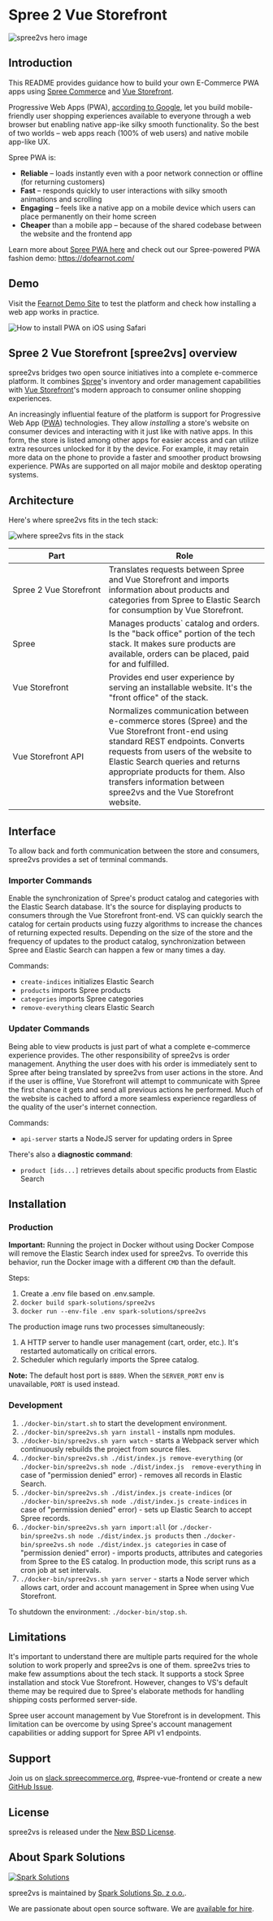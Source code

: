 # Spree 2 Vue Storefront

![spree2vs hero image](./readme-assets/spree2vs-header.png)

## Introduction

This README provides guidance how to build your own E-Commerce PWA apps using [Spree Commerce](https://github.com/spree/spree) and [Vue Storefront](https://github.com/DivanteLtd/vue-storefront).

Progressive Web Apps (PWA), [according to Google](https://web.dev/what-are-pwas/), let you build mobile-friendly user shopping experiences available to everyone through a web browser but enabling native app-ike silky smooth functionality. So the best of two worlds – web apps reach (100% of web users) and native mobile app-like UX.

Spree PWA is:
* **Reliable** – loads instantly even with a poor network connection or offline (for returning customers)
* **Fast** – responds quickly to user interactions with silky smooth animations and scrolling
* **Engaging** – feels like a native app on a mobile device which users can place permanently on their home screen
* **Cheaper** than a mobile app – because of the shared codebase between the website and the frontend app

Learn more about [Spree PWA here](https://spreecommerce.org/use-cases/spree-pwa-progressive-web-application/) and check out our Spree-powered PWA fashion demo: https://dofearnot.com/

## Demo

Visit the [Fearnot Demo Site][1] to test the platform and check how installing a web app works in practice.

![How to install PWA on iOS using Safari](https://github.com/spark-solutions/spree2vuestorefront/blob/master/readme-assets/pwa-installation-on-ios.png)

## Spree 2 Vue Storefront [spree2vs] overview

spree2vs bridges two open source initiatives into a complete e-commerce platform. It combines [Spree][3]'s inventory and order management capabilities with [Vue Storefront][4]'s modern approach to consumer online shopping experiences.

An increasingly influential feature of the platform is support for Progressive Web App ([PWA][2]) technologies. They allow *installing* a store's website on consumer devices and interacting with it just like with native apps. In this form, the store is listed among other apps for easier access and can utilize extra resources unlocked for it by the device. For example, it may retain more data on the phone to provide a faster and smoother product browsing experience. PWAs are supported on all major mobile and desktop operating systems.

## Architecture

Here's where spree2vs fits in the tech stack:

![where spree2vs fits in the stack](./readme-assets/tech-stack.png)

Part | Role 
---------|----------
Spree&nbsp;2&nbsp;Vue&nbsp;Storefront | Translates requests between Spree and Vue Storefront and imports information about products and categories from Spree to Elastic Search for consumption by Vue Storefront.
Spree | Manages products` catalog and orders. Is the "back office" portion of the tech stack. It makes sure products are available, orders can be placed, paid for and fulfilled.
Vue&nbsp;Storefront | Provides end user experience by serving an installable website. It's the "front office" of the stack.
Vue&nbsp;Storefront&nbsp;API | Normalizes communication between e-commerce stores (Spree) and the Vue Storefront front-end using standard REST endpoints. Converts requests from users of the website to Elastic Search queries and returns appropriate products for them. Also transfers information between spree2vs and the Vue Storefront website.

## Interface

To allow back and forth communication between the store and consumers, spree2vs provides a set of terminal commands.

### Importer Commands

Enable the synchronization of Spree's product catalog and categories with the Elastic Search database. It's the source for displaying products to consumers through the Vue Storefront front-end. VS can quickly search the catalog for certain products using fuzzy algorithms to increase the chances of returning expected results. Depending on the size of the store and the frequency of updates to the product catalog, synchronization between Spree and Elastic Search can happen a few or many times a day.

Commands:
- `create-indices` initializes Elastic Search
- `products` imports Spree products
- `categories` imports Spree categories
- `remove-everything` clears Elastic Search

### Updater Commands

Being able to view products is just part of what a complete e-commerce experience provides. The other responsibility of spree2vs is order management. Anything the user does with his order is immediately sent to Spree after being translated by spree2vs from user actions in the store. And if the user is offline, Vue Storefront will attempt to communicate with Spree the first chance it gets and send all previous actions he performed. Much of the website is cached to afford a more seamless experience regardless of the quality of the user's internet connection.

Commands:
- `api-server` starts a NodeJS server for updating orders in Spree


There's also a **diagnostic command**:
- `product [ids...]` retrieves details about specific products from Elastic Search

## Installation

### Production

**Important:** Running the project in Docker without using Docker Compose will remove the Elastic Search index used for spree2vs. To override this behavior, run the Docker image with a different `CMD` than the default.

Steps:

1. Create a .env file based on .env.sample.
1. `docker build spark-solutions/spree2vs`
1. `docker run --env-file .env spark-solutions/spree2vs`

The production image runs two processes simultaneously:
1. A HTTP server to handle user management (cart, order, etc.). It's restarted automatically on critical errors.
2. Scheduler which regularly imports the Spree catalog.

**Note:** The default host port is `8889`. When the `SERVER_PORT` env is unavailable, `PORT` is used instead.

### Development

1. `./docker-bin/start.sh` to start the development environment.
1. `./docker-bin/spree2vs.sh yarn install` - installs npm modules.
1. `./docker-bin/spree2vs.sh yarn watch` - starts a Webpack server which continuously rebuilds the project from source files.
1. `./docker-bin/spree2vs.sh ./dist/index.js remove-everything` (or `./docker-bin/spree2vs.sh node ./dist/index.js  remove-everything` in case of "permission denied" error) - removes all records in Elastic Search.
1. `./docker-bin/spree2vs.sh ./dist/index.js create-indices` (or `./docker-bin/spree2vs.sh node ./dist/index.js create-indices` in case of "permission denied" error) - sets up Elastic Search to accept Spree records.
1. `./docker-bin/spree2vs.sh yarn import:all` (or `./docker-bin/spree2vs.sh node ./dist/index.js products` then `./docker-bin/spree2vs.sh node ./dist/index.js categories` in case of "permission denied" error) - imports products, attributes and categories from Spree to the ES catalog. In production mode, this script runs as a cron job at set intervals.
1. `./docker-bin/spree2vs.sh yarn server` - starts a Node server which allows cart, order and account management in Spree when using Vue Storefront.

To shutdown the environment: `./docker-bin/stop.sh`.

## Limitations

It's important to understand there are multiple parts required for the whole solution to work properly and spree2vs is one of them. spree2vs tries to make few assumptions about the tech stack. It supports a stock Spree installation and stock Vue Storefront. However, changes to VS's default theme may be required due to Spree's elaborate methods for handling shipping costs performed server-side.

Spree user account management by Vue Storefront is in development. This limitation can be overcome by using Spree's account management capabilities or adding support for Spree API v1 endpoints.


## Support

Join us on [slack.spreecommerce.org](http://slack.spreecommerce.org/), #spree-vue-frontend or create a new [GitHub Issue](https://github.com/spark-solutions/spree2vuestorefront/issues/new).

## License

spree2vs is released under the [New BSD License](https://github.com/spree/spree/blob/master/license.md).

## About Spark Solutions

[![Spark Solutions](./readme-assets/spark-solutions-logo.png)][spark]

spree2vs is maintained by [Spark Solutions Sp. z o.o.][spark].

We are passionate about open source software.
We are [available for hire][spark].

[1]: https://dofearnot.com/
[2]: https://developers.google.com/web/progressive-web-apps
[3]: https://spreecommerce.org/
[4]: [https://www.vuestorefront.io/]
[spark]:http://sparksolutions.co?utm_source=github
